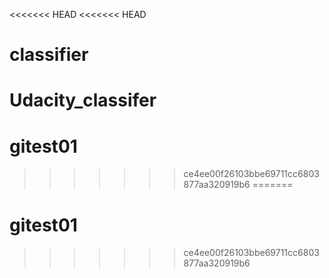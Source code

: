 <<<<<<< HEAD
<<<<<<< HEAD
# classifier
Udacity_classifer
=======
# gitest01
>>>>>>> ce4ee00f26103bbe69711cc6803877aa320919b6
=======
# gitest01
>>>>>>> ce4ee00f26103bbe69711cc6803877aa320919b6
